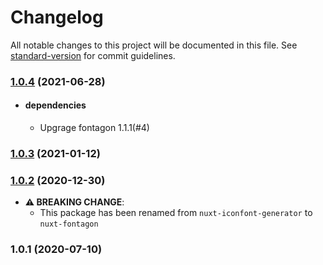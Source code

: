 # Changelog

All notable changes to this project will be documented in this file. See [standard-version](https://github.com/conventional-changelog/standard-version) for commit guidelines.

### [1.0.4](https://github.com/kdydesign/nuxt-fontagon/compare/v1.0.3...v1.0.4) (2021-06-28)
 - #### dependencies
   - Upgrage fontagon 1.1.1(#4)
### [1.0.3](https://github.com/kdydesign/nuxt-fontagon/compare/v1.0.2...v1.0.3) (2021-01-12)

### [1.0.2](https://github.com/kdydesign/nuxt-fontagon/compare/v1.0.1...v1.0.2) (2020-12-30)
 - **⚠ BREAKING CHANGE**:
   - This package has been renamed from `nuxt-iconfont-generator` to `nuxt-fontagon`
### 1.0.1 (2020-07-10)
